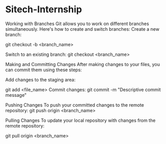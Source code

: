# Sitech-Internship
Working with Branches
Git allows you to work on different branches simultaneously. Here's how to create and switch branches:
Create a new branch:

git checkout -b <branch_name>

Switch to an existing branch:
  git checkout <branch_name>

Making and Committing Changes
   After making changes to your files, you can commit them using these steps:

Add changes to the staging area:

git add <file_name>
Commit changes:
git commit -m "Descriptive commit message"

Pushing Changes
To push your committed changes to the remote repository:
git push origin <branch_name>

Pulling Changes
To update your local repository with changes from the remote repository:

git pull origin <branch_name>
